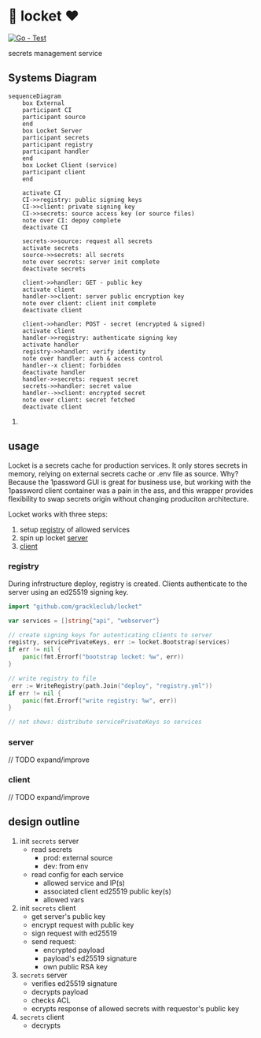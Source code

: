 # 🔐 locket ❤️

[![Go - Test](https://github.com/grackleclub/locket/actions/workflows/go.yml/badge.svg?branch=main)](https://github.com/grackleclub/locket/actions/workflows/go.yml)

secrets management service

## Systems Diagram
```mermaid
sequenceDiagram
    box External 
    participant CI
    participant source
    end
    box Locket Server
    participant secrets
    participant registry
    participant handler
    end
    box Locket Client (service)
    participant client
    end

    activate CI
    CI->>registry: public signing keys
    CI->>client: private signing key
    CI->>secrets: source access key (or source files)
    note over CI: depoy complete
    deactivate CI

    secrets->>source: request all secrets
    activate secrets
    source->>secrets: all secrets
    note over secrets: server init complete
    deactivate secrets

    client->>handler: GET - public key
    activate client
    handler->>client: server public encryption key
    note over client: client init complete
    deactivate client

    client->>handler: POST - secret (encrypted & signed)
    activate client
    handler->>registry: authenticate signing key
    activate handler
    registry->>handler: verify identity
    note over handler: auth & access control
    handler--x client: forbidden
    deactivate handler
    handler->>secrets: request secret
    secrets->>handler: secret value
    handler-->>client: encrypted secret
    note over client: secret fetched
    deactivate client
```
1. 


## usage
Locket is a secrets cache for production services. It only stores secrets in memory, relying on external secrets cache or .env file as source. Why? Because the 1password GUI is great for business use, but working with the 1password client container was a pain in the ass, and this wrapper provides flexibility to swap secrets origin without changing produciton architecture.

Locket works with three steps:
1. setup [registry](#registry) of allowed services
2. spin up locket [server](#server)
3. [client](#client)

### registry
During infrstructure deploy, registry is created. Clients authenticate to the server using an ed25519 signing key.

```go
import "github.com/grackleclub/locket"

var services = []string{"api", "webserver"}

// create signing keys for autenticating clients to server
registry, servicePrivateKeys, err := locket.Bootstrap(services)
if err != nil {
    panic(fmt.Errorf("bootstrap locket: %w", err))
}

// write registry to file
 err := WriteRegistry(path.Join("deploy", "registry.yml"))
if err != nil {
    panic(fmt.Errorf("write registry: %w", err))
}

// not shows: distribute servicePrivateKeys so services
```

### server
// TODO expand/improve



### client
// TODO expand/improve

## design outline
1. init `secrets` server
    - read secrets
        - prod: external source
        - dev: from env
    - read config for each service
        - allowed service and IP(s)
        - associated client ed25519 public key(s)
        - allowed vars
3. init `secrets` client
    - get server's public key
    - encrypt request with public key
    - sign request with ed25519
    - send request:
        - encrypted payload
        - payload's ed25519 signature
        - own public RSA key
4. `secrets` server
    - verifies ed25519 signature
    - decrypts payload
    - checks ACL
    - ecrypts response of allowed secrets with requestor's public key
5. `secrets` client
    - decrypts

 
